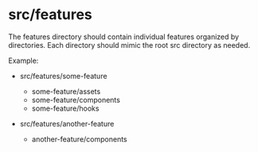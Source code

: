 # src/features

The features directory should contain individual features organized by directories. Each directory should mimic the root src directory as needed.

Example:

- src/features/some-feature

  - some-feature/assets
  - some-feature/components
  - some-feature/hooks

- src/features/another-feature

  - another-feature/components
